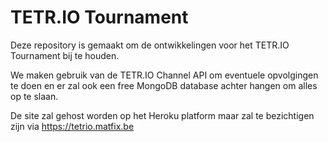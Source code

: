 # TETR.IO Tournament
Deze repository is gemaakt om de ontwikkelingen voor het TETR.IO Tournament bij te houden.

We maken gebruik van de TETR.IO Channel API om eventuele opvolgingen te doen en er zal ook een free MongoDB database achter hangen om alles op te slaan.

De site zal gehost worden op het Heroku platform maar zal te bezichtigen zijn via https://tetrio.matfix.be